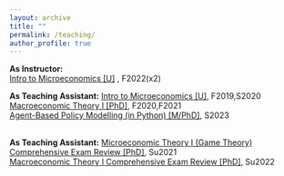 ```yaml
---
layout: archive
title: ""
permalink: /teaching/
author_profile: true
---
```

<b>As Instructor:</b><br>
<a href="https://www.coursicle.com/ithaca/courses/ECON/12200/">Intro to Microeconomics [U]</a> , F2022(x2)

<b>As Teaching Assistant:</b>
<a href="">Intro to Microeconomics [U]</a>, F2019,S2020 <br>
<a href="">Macroeconomic Theory I [PhD]</a>, F2020,F2021 <br>
<a href="">Agent-Based Policy Modelling (in Python) [M/PhD]</a>, S2023 <br>
<br>

<b>As Teaching Assistant:</b>
<a href="">Microeconomic Theory I (Game Theory) Comprehensive Exam Review [PhD]</a>, Su2021 <br>
<a href="">Macroeconomic Theory I Comprehensive Exam Review [PhD]</a>, Su2022 <br>
